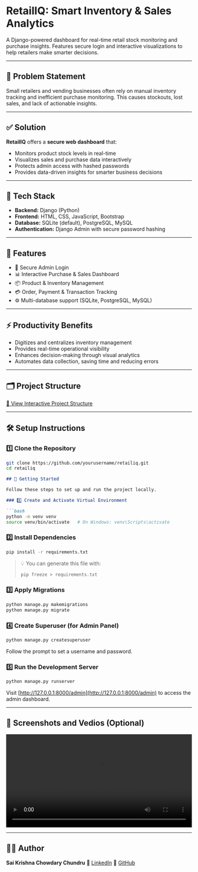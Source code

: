 # RetailIQ: Smart Inventory & Sales Analytics

A Django-powered dashboard for real-time retail stock monitoring and purchase insights. Features secure login and interactive visualizations to help retailers make smarter decisions.

---

## 📌 Problem Statement

Small retailers and vending businesses often rely on manual inventory tracking and inefficient purchase monitoring. This causes stockouts, lost sales, and lack of actionable insights.

---

## ✅ Solution

**RetailIQ** offers a **secure web dashboard** that:

- Monitors product stock levels in real-time  
- Visualizes sales and purchase data interactively  
- Protects admin access with hashed passwords  
- Provides data-driven insights for smarter business decisions  

---

## 🧰 Tech Stack

- **Backend:** Django (Python)  
- **Frontend:** HTML, CSS, JavaScript, Bootstrap  
- **Database:** SQLite (default), PostgreSQL, MySQL  
- **Authentication:** Django Admin with secure password hashing  

---

## 🚀 Features

- 🔐 Secure Admin Login  
- 📊 Interactive Purchase & Sales Dashboard  
- 📦 Product & Inventory Management  
- 💳 Order, Payment & Transaction Tracking  
- ⚙️ Multi-database support (SQLite, PostgreSQL, MySQL)  

---

## ⚡ Productivity Benefits

- Digitizes and centralizes inventory management  
- Provides real-time operational visibility  
- Enhances decision-making through visual analytics  
- Automates data collection, saving time and reducing errors  

---

## 🗂️ Project Structure
[📁 View Interactive Project Structure](https://tree.nathanfriend.com/?s=(%27opFs!(%27fancy!true~fullPath!false~trailingSlash!true~rootDot!true)~source!(%27source!%27%23K%F0%9F%97%82%EF%B8%8F%20PN%20StructureBB%60%60%60plaintextBpN-root%2FBHmanage9*7%24%3D%20scriptBHdb.sqlite3******KSQLitTdzTfileBHdzeApp%3C*7Main%20%24applicaFBXB5admin97Admin%20sitT%3Aapps9YAJconfigB5machine_state.py**YLogic%20for%20machinTstatT%3DB5models9KDzTmodelsB5tests97App-specific%20testsB5urls9YAJURLsB5utils97Utility%20funcFsB5views97View%20logicB5migraFs%3C7DzT%25X850001_initial%2B2_orderdetails_deleted_at%2B3ZZstock%2B4_deleteZ_alterZstock_opFs.py8%22OY%3B%25Ees%20for%20thTappBHpNdze%3CK%24pN%20%26BXB5asgi9YA%2CB5%26.py****7PN-widT%26B5urls9YPN-level%20URL%20%3Awsgi9YW%2C8EesB%27)~version!%271%27)*%20%20%205%22H6%E2%94%80%E2%94%80Y%20K8B%229.py*****B%5CnEO**K%3BPython%20filFtionH%E2%94%9C6JpplicaF%20K%23%20NrojectO%E2%94%946__pycache__%2F**Te%20X5__init__.pyY%207Z_productzatabas%22%E2%94%82*%24Django%20%25migraF%20files8%26settings%2B.py85000%2CSGI%20aJsetup%3AconfiguraFB5%3BCompiled%20%3C%2F****%3Dmanagement%01%3D%3C%3B%3A%2C%2B%26%25%24%22zZYXTONKJHFEB98765*)


---

## 🛠️ Setup Instructions

### 1️⃣ Clone the Repository

```bash
git clone https://github.com/yourusername/retailiq.git
cd retailiq
```

````markdown
## 🚀 Getting Started

Follow these steps to set up and run the project locally.

### 1️⃣ Create and Activate Virtual Environment

```bash
python -m venv venv
source venv/bin/activate   # On Windows: venv\Scripts\activate
````

### 2️⃣ Install Dependencies

```bash
pip install -r requirements.txt
```

> 💡 You can generate this file with:
>
> ```bash
> pip freeze > requirements.txt
> ```

### 3️⃣ Apply Migrations

```bash
python manage.py makemigrations
python manage.py migrate
```

### 4️⃣ Create Superuser (for Admin Panel)

```bash
python manage.py createsuperuser
```

Follow the prompt to set a username and password.

### 5️⃣ Run the Development Server

```bash
python manage.py runserver
```

Visit [http://127.0.0.1:8000/admin](http://127.0.0.1:8000/admin) to access the admin dashboard.

---

## 📸 Screenshots and Vedios (Optional)

<video width="100%" height="auto" controls>
  <source src="demo.mp4" type="video/mp4">
  Your browser does not support the video tag.
</video>

---

## 👨‍💻 Author

**Sai Krishna Chowdary Chundru**
🔗 [LinkedIn](https://www.linkedin.com/in/sai-krishna-chowdary-chundru)
🐙 [GitHub](https://github.com/sAI-2025)




